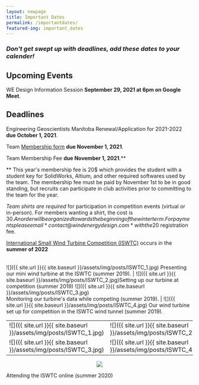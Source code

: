 ```yaml
---
layout: newpage
title: Important Dates
permalink: /importantdates/
featured-img: important_dates
---
```

### *Don't get swept up with deadlines, add these dates to your calender!*





## **Upcoming Events**

WE Design Information Session **September 29, 2021 at 6pm on Google Meet**.


## **Deadlines**

Engineering Geoscientists Manitoba Renewal/Application for 2021-2022 **due October 1, 2021**.

Team [Membership form](https://forms.gle/shpFyYurkM1quY3K7 "2021-2022 WE Design Membership Form")  **due November 1, 2021**.

Team Membership Fee **due November 1, 2021**.**

 ** This year's membership fee is 20$ which provides the student with a student key for SolidWorks, Altium, and other required softwares used by the team. 
The membership fee must be paid by November 1st to be in good standing, but recruits can participate in club activities prior to committing to the team for the year. 

*Team shirts are required* for participation in competition events (virtual or in-person). 
For members wanting a shirt, the cost is 30$. An order will be organized towards the beginning of the winter term. 
For payments please email *contact@windenergydesign.com* with the 20$ registration fee.

[International Small Wind Turbine Competition (ISWTC)](https://www.hanze.nl/eng/education/engineering/school-of-engineering/organisation/contest/international-small-wind-turbine-contest/contest/iswtc/iswtc-history) occurs in the **summer of 2022**


|   |   |
|---|---|
![]({{ site.url }}{{ site.baseurl }}/assets/img/posts/ISWTC_1.jpg) Presenting our mini wind turbine at the ISWTC (summer 2019).
|  ![]({{ site.url }}{{ site.baseurl }}/assets/img/posts/ISWTC_2.jpg)Setting up our turbine at competition (summer 2019)
![]({{ site.url }}{{ site.baseurl }}/assets/img/posts/ISWTC_3.jpg)  
Monitoring our turbine's data while competing (summer 2019).
| ![]({{ site.url }}{{ site.baseurl }}/assets/img/posts/ISWTC_4.jpg)
Our wind turbine set up for competition in the ISWTC wind tunnel (summer 2019).


|   |   |
|---|---|
![]({{ site.url }}{{ site.baseurl }}/assets/img/posts/ISWTC_1.jpg)|![]({{ site.url }}{{ site.baseurl }}/assets/img/posts/ISWTC_2.jpg)
![]({{ site.url }}{{ site.baseurl }}/assets/img/posts/ISWTC_3.jpg)|![]({{ site.url }}{{ site.baseurl }}/assets/img/posts/ISWTC_4.jpg)

<p align="center">
   <img src="{{ site.url }}{{ site.baseurl }}/assets/img/posts/ISWTC(2020).jpg)">
</p>
Attending the ISWTC online (summer 2020)
  


